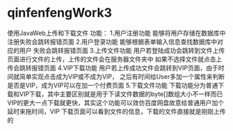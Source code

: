 # qinfenfengWork3
使用JavaWeb上传和下载文件
功能：
1.用户注册功能
  能够将用户存储在数据库中
  注册失败会跳转报错页面
2.用户登录功能
  能够根据表单输入信息查找数据库中对应的用户
  失败会跳转报错页面
3.上传文件功能
  用户若登陆成功会跳转到文件上传页面进行文件的上传，上传的文件会在服务器文件夹中
  如果不选择文件就点击上传会跳转报错页面
4.VIP下载功能
  用户若上传成功文件会跳转到VIP页面，由于时间就简单实现点击成为VIP或不成为VIP，
  之后有时间给User多加一个属性来判断是否是VIP，成为VIP可以在加一个付费页面
5.下载文件功能
  下载功能分为普通下载和VIP下载，其中主要区别就是用于下读文件数据的byte[]数组大小不一样而已
  VIP的更大一点下载就更快，其实这个功能可以效仿百度网盘故意给普通用户加个延时来拖时间，VIP
  下载页面可以看到文件的信息，下载的文件直接就是刚刚上传的
  

